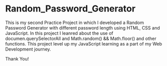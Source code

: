 # Random_Password_Generator

This is my second Practice Project in which I developed a Random Password Generator with different password length using HTML, CSS and JavaScript. In this project I leanred about the use of documen.querySelectorAll
and Math.random() && Math.floor() and other functions. This project level up my JavaScript learning as a part of my Web Development journey.

Thank You!
